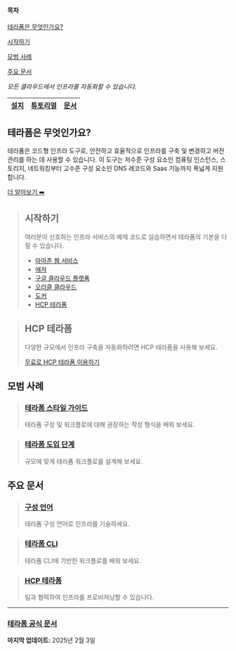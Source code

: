 #### 목차

[테라폼은 무엇인가요?](#테라폼은-무엇인가요)

[시작하기](#시작하기)

[모범 사례](#모범-사례)

[주요 문서](#주요-문서)

<!-- Omit below contents

[주요 사용 사례](#주요-사용-사례)

[인증 받기](#인증-받기)

-->

_모든 클라우드에서 인프라를 자동화할 수 있습니다._

<!-- TODO Link the document below after translating it -->
|[설치](/terraform/install.md)|[튜토리얼](https://developer.hashicorp.com/terraform/tutorials)|[문서](https://developer.hashicorp.com/terraform/docs)|
|---|---|---|

## 테라폼은 무엇인가요?

테라폼은 코드형 인프라 도구로, 안전하고 효율적으로 인프라를 구축 및 변경하고 버전 관리를 하는 데 사용할 수 있습니다. 이 도구는 저수준 구성 요소인 컴퓨팅 인스턴스, 스토리지, 네트워킹부터 고수준 구성 요소인 DNS 레코드와 Saas 기능까지 폭넓게 지원합니다.
<!-- TODO Link the document below after translating it -->
[더 알아보기 ➡️](https://developer.hashicorp.com/terraform/intro)

> ## 시작하기
>
> 여러분이 선호하는 인프라 서비스의 예제 코드로 실습하면서 테라폼의 기본을 다질 수 있습니다.
> <!-- TODO Link the document below after translating it -->
> - [아마존 웹 서비스](https://developer.hashicorp.com/terraform/tutorials/aws-get-started)
> - [애저](https://developer.hashicorp.com/terraform/tutorials/azure-get-started)
> - [구글 클라우드 플랫폼](https://developer.hashicorp.com/terraform/tutorials/gcp-get-started)
> - [오라클 클라우드](https://developer.hashicorp.com/terraform/tutorials/oci-get-started)
> - [도커](https://developer.hashicorp.com/terraform/tutorials/docker-get-started)
> - [HCP 테라폼](https://developer.hashicorp.com/terraform/tutorials/cloud-get-started)

> ## HCP 테라폼
>
> 다양한 규모에서 인프라 구축을 자동화하려면 HCP 테라폼을 사용해 보세요.
> 
> [무료로 HCP 테라폼 이용하기](https://app.terraform.io/public/signup/account?product_intent=terraform&utm_source=WEBSITE&utm_medium=WEB_IO&utm_offer=ARTICLE_PAGE&utm_content=DOCS)

## 모범 사례

<!-- TODO Link the document below after translating it -->
> ### [테라폼 스타일 가이드](https://developer.hashicorp.com/terraform/language/style)
> 
> 테라폼 구성 및 워크플로에 대해 권장하는 작성 형식을 배워 보세요.

<!-- TODO Link the document below after translating it -->
> ### [테라폼 도입 단계](https://developer.hashicorp.com/terraform/intro/phases)
> 
> 규모에 맞게 테라폼 워크플로를 설계해 보세요.

## 주요 문서

<!-- TODO Link the document below after translating it -->
> ### [구성 언어](https://developer.hashicorp.com/terraform/language)
>
> 테라폼 구성 언어로 인프라를 기술하세요.

<!-- TODO Link the document below after translating it -->
> ### [테라폼 CLI](https://developer.hashicorp.com/terraform/cli)
>
> 테라폼 CLI에 기반한 워크플로를 배워 보세요.

<!-- TODO Link the document below after translating it -->
> ### [HCP 테라폼](https://developer.hashicorp.com/terraform/cloud-docs)
>
> 팀과 협력하여 인프라를 프로비저닝할 수 있습니다.

<!-- Omit below contents

## 주요 사용 사례

## 인증 받기

-->

---

### [테라폼 공식 문서](https://developer.hashicorp.com/terraform)

**마지막 업데이트:** 2025년 2월 3일